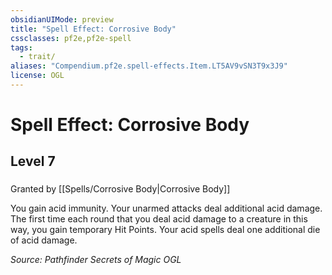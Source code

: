 ```yaml
---
obsidianUIMode: preview
title: "Spell Effect: Corrosive Body"
cssclasses: pf2e,pf2e-spell
tags:
  - trait/
aliases: "Compendium.pf2e.spell-effects.Item.LT5AV9vSN3T9x3J9"
license: OGL
---
```

# Spell Effect: Corrosive Body
## Level 7
### 






Granted by [[Spells/Corrosive Body|Corrosive Body]]

You gain acid immunity. Your unarmed attacks deal additional acid damage. The first time each round that you deal acid damage to a creature in this way, you gain temporary Hit Points. Your acid spells deal one additional die of acid damage.

*Source: Pathfinder Secrets of Magic*
*OGL*